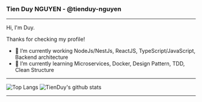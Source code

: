 ### Tien Duy NGUYEN - @tienduy-nguyen
---

Hi, I'm Duy.

Thanks for checking my profile!


- 🔭 I’m currently working NodeJs/NestJs, ReactJS, TypeScript/JavaScript, Backend architecture
- 🌱 I’m currently learning Microservices, Docker, Design Pattern, TDD, Clean Structure

---
![Top Langs](https://github-readme-stats.vercel.app/api/top-langs/?username=tienduy-nguyen&theme=dracula&count_private=true&langs_count=12&hide=html,css,scss,TSQL,VBA)
![TienDuy's github stats](https://github-readme-stats.vercel.app/api?username=tienduy-nguyen&show_icons=true&count_private=true&line_height=40&theme=dracula)

---
<!--
**tienduy-nguyen/tienduy-nguyen** is a ✨ _special_ ✨ repository because its `README.md` (this file) appears on your GitHub profile.
[![Top Langs](https://github-readme-stats.vercel.app/api/top-langs/?username=tienduy-nguyen&theme=dracula)](https://github.com/tienduy-nguyen/tienduy-nguyen)
![Top Langs](https://github-readme-stats.vercel.app/api/top-langs/?username=tienduy-nguyen&theme=dracula&count_private=true)

![Top Langs](https://github-readme-stats.vercel.app/api/top-langs/?username=tienduy-nguyen&theme=dracula&count_private=true&langs_count=12&hide=html,css,scss,TSQL,VBA)

Here are some ideas to get you started:

- 🔭 I’m currently working on ...
- 🌱 I’m currently learning ...
- 👯 I’m looking to collaborate on ...
- 🤔 I’m looking for help with ...
- 💬 Ask me about ...
- 📫 How to reach me: ...
- 😄 Pronouns: ...
- ⚡ Fun fact: ...
-->
